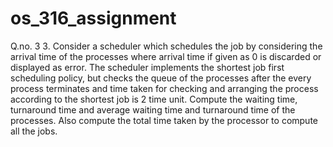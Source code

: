 # os_316_assignment
Q.no. 3 
3. Consider a scheduler which schedules the job by considering the arrival time of the
processes where arrival time if given as 0 is discarded or displayed as error. The scheduler
implements the shortest job first scheduling policy, but checks the queue of the processes after
the every process terminates and time taken for checking and arranging the process according
to the shortest job is 2 time unit. Compute the waiting time, turnaround time and average waiting
time and turnaround time of the processes. Also compute the total time taken by the processor
to compute all the jobs.
